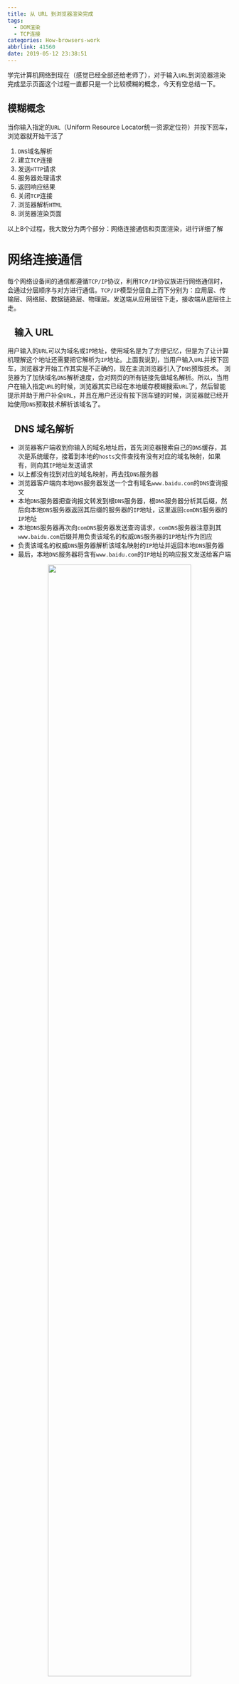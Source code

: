 ```yaml
---
title: 从 URL 到浏览器渲染完成
tags:
  - DOM渲染
  - TCP连接
categories: How-browsers-work
abbrlink: 41560
date: 2019-05-12 23:38:51
---
```


学完计算机网络到现在（感觉已经全部还给老师了），对于输入`URL`到浏览器渲染完成显示页面这个过程一直都只是一个比较模糊的概念，今天有空总结一下。

<!-- more -->

## 模糊概念

当你输入指定的`URL`（Uniform Resource Locator统一资源定位符）并按下回车，浏览器就开始干活了

1. `DNS`域名解析
2. 建立`TCP`连接
3. 发送`HTTP`请求
4. 服务器处理请求
5. 返回响应结果
6. 关闭`TCP`连接
7. 浏览器解析`HTML`
8. 浏览器渲染页面

以上8个过程，我大致分为两个部分：网络连接通信和页面渲染，进行详细了解

# 网络连接通信

每个网络设备间的通信都遵循`TCP/IP`协议，利用`TCP/IP`协议族进行网络通信时，会通过分层顺序与对方进行通信。`TCP/IP`模型分层自上而下分别为：应用层、传输层、网络层、数据链路层、物理层。发送端从应用层往下走，接收端从底层往上走。

## &ensp; 输入 URL

用户输入的`URL`可以为域名或`IP`地址，使用域名是为了方便记忆，但是为了让计算机理解这个地址还需要把它解析为`IP`地址。上面我说到，当用户输入`URL`并按下回车，浏览器才开始工作其实是不正确的，现在主流浏览器引入了`DNS`预取技术。 浏览器为了加快域名`DNS`解析速度，会对网页的所有链接先做域名解析。所以，当用户在输入指定`URL`的时候，浏览器其实已经在本地缓存模糊搜索`URL`了，然后智能提示并助于用户补全`URL`，并且在用户还没有按下回车键的时候，浏览器就已经开始使用`DNS`预取技术解析该域名了。

## &ensp; DNS 域名解析

- 浏览器客户端收到你输入的域名地址后，首先浏览器搜索自己的`DNS`缓存，其次是系统缓存，接着到本地的`hosts`文件查找有没有对应的域名映射，如果有，则向其`IP`地址发送请求
- 以上都没有找到对应的域名映射，再去找`DNS`服务器
- 浏览器客户端向本地`DNS`服务器发送一个含有域名`www.baidu.com`的`DNS`查询报文
- 本地`DNS`服务器把查询报文转发到根`DNS`服务器，根`DNS`服务器分析其后缀，然后向本地`DNS`服务器返回其后缀的服务器的`IP`地址，这里返回`comDNS`服务器的`IP`地址
- 本地`DNS`服务器再次向`comDNS`服务器发送查询请求，`comDNS`服务器注意到其`www.baidu.com`后缀并用负责该域名的权威`DNS`服务器的`IP`地址作为回应
- 负责该域名的权威`DNS`服务器解析该域名映射的`IP`地址并返回本地`DNS`服务器
- 最后，本地`DNS`服务器将含有`www.baidu.com`的`IP`地址的响应报文发送给客户端

<div style="width:100%;height:100%;text-align:center;font-size: 0;"><img src="41560\dns-server-queries.png" width="80%" height="80%"/></div>
> 从客户端到本地服务器属于**递归查询**，而`DNS`服务器之间的交互属于**迭代查询**
>
> 正常情况下，本地`DNS`服务器的缓存中已有`comDNS`服务器的地址，因此请求根域名服务器这一步不是必需的。

## &ensp; 建立 TCP 连接

`TCP` 是一种面向有连接的传输层协议。它可以保证两端（发送端和接收端）通信主机之间的通信可达。它还能够处理在传输过程中丢包、传输顺序乱掉等异常情况，以及有效利用宽带，缓解网络拥堵。

<div style="width:100%;height:100%;text-align:center;font-size: 0;"><img src="41560\tcp.png" width="63%" height="63%"/></div>
客户端发送一个带有`SYN`标志的数据包给服务端，服务端收到后，回传一个带有`SYN/ACK`标志的数据包以示传达确认信息，最后客户端再回传一个带`ACK`标志的数据包，代表握手结束，连接成功。

> **SYN** ：在连接建立时用来同步序号。当`SYN=1`而`ACK=0`时，表明这是一个连接请求报文。对方若同意建立连接，则应在响应报文中使`SYN=1`和`ACK=1`。 因此，` SYN`置1就表示这是一个连接请求或连接接受报文。 
>
> **ACK**： 即是确认字符，在数据通信中，服务器发给客户端的一种传输类控制字符。表示发来的数据已确认接收无误。`TCP`协议规定，只有`ACK=1`时有效，也规定连接建立后所有发送的报文的`ACK`必须为1。
>
> **FIN （finis）**：完，终结的意思， 用来释放一个连接。当`FIN = 1 `时，表明此报文段的发送方的数据已经发送完毕，并要求释放连接。

## &ensp; 发送 HTTP 请求

与服务器建立连接后，客户端就向服务器发起请求，产生`HTTP`请求报文。

一个`HTTP`请求报文由请求行`request line`、请求头部`header`、空行和请求数据4个部分组成。

<div style="width:100%;height:100%;text-align:center;font-size: 0;"><img src="41560\request-message.png" width="55%" height="55%"/></div>
在浏览器（Google）中查看报文首部：

<div style="width:100%;height:100%;text-align:center;font-size: 0;"><img src="41560\Message.jpg" width="80%" height="80%"/></div>
请求行，用来说明请求类型，要访问的资源以及所使用的HTTP版本；

请求头部，紧接着请求行之后的部分，用来说明服务器要使用的附加信息；

空行，请求头部后面的空行是必须的；

请求体，可以添加任意的其他数据；

通过报文还可以看到更多具体信息，这里就不进一步分析报文了。

## &ensp; 服务器处理请求

服务器接受到客户端发送的HTTP请求后，查找客户端请求的资源，并返回响应报文。

访问资源可以是访问静态资源，这个就直接根据`URL`地址去服务器里找即可；如果访问动态资源的话要经过一个叫 [CGI](https://baike.baidu.com/item/CGI/607810) 的东西，再用服务端脚本处理，再返回给客户端。

<div style="width:100%;height:100%;text-align:center;font-size: 0;"><img src="41560\processing-requests.png"/></div>
## &ensp; 返回响应结果

服务器在处理完请求后，返回一个`HTTP`响应报文。

`HTTP`响应报文和请求报文的结构差不多，也是由四个部分组成：状态行、消息报头、空行、响应体。

<div style="width:100%;height:100%;text-align:center;font-size: 0;"><img src="41560\response-message.png" width="40%" height="40%"/></div>
响应报文中包括一个重要的信息一一状态码。状态码由三位数字组成，第一个数字定义了响应的类别，且有五种可能取值：

- 1xx：指示信息 – 表示请求已接收，继续处理
- 2xx：成功 – 表示请求已被成功接收、理解、接受
- 3xx：重定向 – 要完成请求必须进行更进一步的操作
- 4xx：客户端错误 – 请求有语法错误或请求无法实现
- 5xx：服务器端错误 – 服务器未能实现合法的请求

[**常见HTTP状态码**](https://hrealm.github.io/posts/20068.html#HTTP-状态码)

## &ensp; 关闭 TCP 连接

为了避免服务器与客户端双方的资源占用和损耗，当双方没有请求或响应传递时，任意一方都可以发起关闭请求。与创建`TCP`连接的3次握手类似，不过关闭`TCP`连接，需要4次握手。

<div style="width:100%;height:100%;text-align:center;font-size: 0;"><img src="41560\closeTCP.png" width="63%" height="63%"/></div>
> **FIN**： 完，终结的意思， 用来释放一个连接。表明此报文段的发送方的数据已经发送完毕，并要求释放连接。
>
> **ACK**：即是确认字符，在数据通信中，服务器发给客户端的一种传输类控制字符。表示发来的数据已确认接收无误。

# 页面渲染

在服务器返回的响应报文中，响应体主要由`HTML`、`CSS`、`JS`，以及图片、视频等各种媒体资源。如果说响应的内容是`HTML`文档的话，就需要浏览器进行解析和渲染最后再呈现给用户。整个过程需涉及两个方面：解析和渲染。

## &ensp; 浏览器解析 HTML

当浏览器获得一个`HTML`文件时，浏览器会将`HTML`解析成一个`DOM`树，`DOM`树的构建过程是一个深度遍历过程，当前节点的所有子节点都构建好后才会去构建当前节点的下一个兄弟节点。解析`CSS`成`CSS`规则数，`CSS`选择符是从右到左进行匹配的。然后通过`DOM`树和`CSS`规则树`Rule Tree`来构造渲染树`Rendering Tree`。

`Rendering Tree`渲染树与`DOM`树不同，渲染树中并没有`head`、`display:none`等不必显示的节点。

> 注意 `visibility: hidden` 与 `display: none` 是不一样的。前者隐藏元素，但元素仍占据着布局空间（即将其渲染成一个空框），而后者 (`display: none`) 将元素从渲染树中完全移除，元素既不可见，也不是布局的组成部分。

<div style="width:100%;height:100%;text-align:center;font-size: 0;"><img src="41560\render-tree-construction.png"/></div>
- 渲染树只包含渲染网页所需的节点
- 布局计算每个对象的精确位置和大小
- 最后一步是绘制，使用最终渲染树将像素渲染到屏幕上

## &ensp; 浏览器渲染页面

有了`Render Tree`，浏览器已经能知道网页中哪些节点应该是可见的以及它们的计算样式，但尚未计算它们在设备视口内的确切位置和大小---这就是“布局”阶段，也称为“自动重排”。

为弄清每个对象在网页上的确切大小和位置，浏览器从渲染树的根节点开始进行遍历。

**需要注意的是**：上述过程是逐步完成的，为了更好的用户体验，渲染引擎会尽可能早的将内容呈现到屏幕上，并不会等到所有的`html`都解析完成之后再去构建和布局`render`树。这个过程是循序渐进的，浏览器解析完一部分内容就显示一部分内容，同时还可能通过网络下载其他资源内容。

根据渲染树布局，计算`CSS`样式，即每个节点在页面中的大小和位置等几何信息。`HTML`默认是流式布局的，`CSS`和`JS`会打破这种布局，改变`DOM`的外观样式以及大小和位置。这就触发浏览器进行`Repaint`重绘、`Reflow`回流。

> Repaint（重绘）：只改变某个元素的背景颜色、文字样式，不影响整体布局，浏览器将Repaint，重画屏幕某一部分
>
> Reflow（回流）：当某个元素发生了变化影响了整体布局，浏览器将需要倒回去重新渲染

`Reflow`比`Repaint`更花费时间，也就是更影响性能。所以在写代码的时候尽量避免过多的`Reflow`。

**减少 Reflow / Repaint**

- 采用`ClassName`修改`DOM`，减少重绘
- 对于动画的`HTML`，可使其脱离文档流，修改`CSS`不会导致回流
- 避免使用`table`布局，避免修改布局导致回流

最后浏览器绘制各个节点，将页面渲染到屏幕上。

# 总结

边写边思考，不断在补充。我发现这个话题可以延伸的太多太多了，无论是广度还是深度都还可以继续扩展，总结完全篇感觉还差很多，我仅限站在自己理解的角度上去堆积式的总结，以后待更新。

参考：[How browsers work](http://taligarsiel.com/Projects/howbrowserswork1.htm)、[渲染树构建、布局及绘制](https://developers.google.cn/web/fundamentals/performance/critical-rendering-path/render-tree-construction)